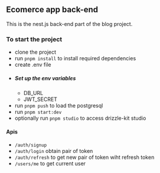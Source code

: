 ## Ecomerce app back-end

This is the nest.js back-end part of the blog project.

### To start the project
- clone the project
- run `pnpm install` to install required dependencies
- create .env file
 - ##### Set up the env variables
   - DB_URL
   - JWT_SECRET
  - run `pnpm push` to load the postgresql
  - run `pnpm start:dev`
  - optionally run `pnpm studio` to access drizzle-kit studio

#### Apis
- `/auth/signup`
- `/auth/login` obtain pair of token
- `/auth/refresh` to get new pair of token wiht refresh token
- `/users/me` to get current user
